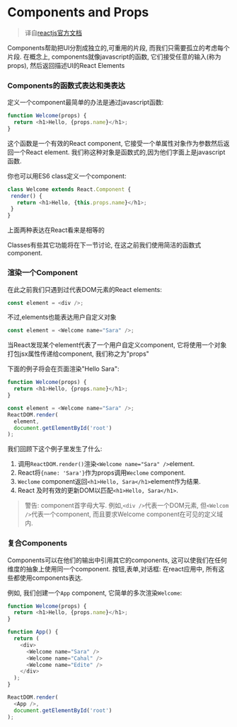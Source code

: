 # Components and Props
> 译自[reactjs官方文档](https://facebook.github.io/react/docs/components-and-props.html)

Components帮助把UI分割成独立的,可重用的片段, 而我们只需要孤立的考虑每个片段.
在概念上, components就像javascript的函数, 它们接受任意的输入(称为props), 然后返回描述UI的React Elements

### Components的函数式表达和类表达

定义一个component最简单的办法是通过javascript函数:
```javascript
function Welcome(props) {
  return <h1>Hello, {props.name}</h1>;
}
```
这个函数是一个有效的React component, 它接受一个单属性对象作为参数然后返回一个React element. 我们称这种对象是函数式的,因为他们字面上是javascript函数.

你也可以用ES6 class定义一个component:
 ```javascript
 class Welcome extends React.Component {
  render() {
    return <h1>Hello, {this.props.name}</h1>;
  }
}
```
上面两种表达在React看来是相等的

Classes有些其它功能将在下一节讨论, 在这之前我们使用简洁的函数式component.

### 渲染一个Component

在此之前我们只遇到过代表DOM元素的React elements:
```javascript
const element = <div />;
```
不过,elements也能表达用户自定义对象
```javascript
const element = <Welcome name="Sara" />;
```

当React发现某个element代表了一个用户自定义component, 它将使用一个对象打包jsx属性传递给component, 我们称之为"props"

下面的例子将会在页面渲染"Hello Sara":
```javascript
function Welcome(props) {
  return <h1>Hello, {props.name}</h1>;
}

const element = <Welcome name="Sara" />;
ReactDOM.render(
  element,
  document.getElementById('root')
);
```
我们回顾下这个例子里发生了什么:
1. 调用`ReactDOM.render()`渲染`<Welcome name="Sara" />`element.
2. React将`{name: 'Sara'}`作为props调用`Weclome` component. 
3. `Weclome` component返回`<h1>Hello, Sara</h1>`element作为结果. 
4. React 及时有效的更新DOM以匹配`<h1>Hello, Sara</h1>`. 

> 警告:
component首字母大写.
例如,`<div />`代表一个DOM元素, 但`<Welcom />`代表一个component, 而且要求Welcome component在可见的定义域内.

### 复合Components

Components可以在他们的输出中引用其它的components, 这可以使我们在任何维度的抽象上使用同一个component. 按钮,表单,对话框: 在react应用中, 所有这些都使用components表达.

例如, 我们创建一个`App` component, 它简单的多次渲染`Welcome`:
```javascript
function Welcome(props) {
  return <h1>Hello, {props.name}</h1>;
}

function App() {
  return (
    <div>
      <Welcome name="Sara" />
      <Welcome name="Cahal" />
      <Welcome name="Edite" />
    </div>
  );
}

ReactDOM.render(
  <App />,
  document.getElementById('root')
);
```

